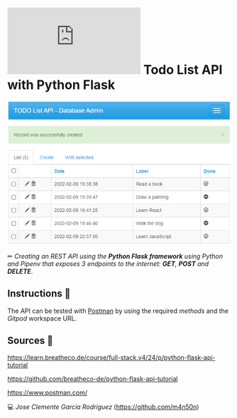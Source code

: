 # ![4Geeks Logo](http://assets.breatheco.de/apis/img/images.php?blob&random&cat=icon&tags=4geeks,16) Todo List API with Python Flask

![screenshot](https://raw.githubusercontent.com/m4n50n/todo_list_api_with_python_flask/main/screenshot_preview.png)

✏ *Creating an REST API using the ***Python Flask framework*** using Python and Pipenv that exposes 3 endpoints to the internet: **GET**, **POST** and **DELETE***.

## Instructions 📄

The API can be tested with [Postman](https://www.postman.com) by using the required *methods* and the *Gitpod* workspace URL.

## Sources 📌

<https://learn.breatheco.de/course/full-stack.v4/24/p/python-flask-api-tutorial>

<https://github.com/breatheco-de/python-flask-api-tutorial>

<https://www.postman.com/>

💻 _Jose Clemente García Rodríguez_ (<https://github.com/m4n50n>)
